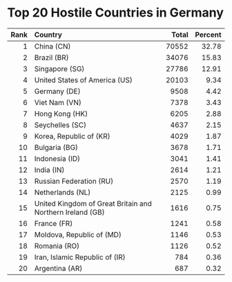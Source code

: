 # Top 20 Hostile Countries in Germany

| Rank | Country | Total | Percent |
| ---: | :------ | ----: | ------: |
| 1 | China (CN) | 70552 | 32.78 |
| 2 | Brazil (BR) | 34076 | 15.83 |
| 3 | Singapore (SG) | 27786 | 12.91 |
| 4 | United States of America (US) | 20103 | 9.34 |
| 5 | Germany (DE) | 9508 | 4.42 |
| 6 | Viet Nam (VN) | 7378 | 3.43 |
| 7 | Hong Kong (HK) | 6205 | 2.88 |
| 8 | Seychelles (SC) | 4637 | 2.15 |
| 9 | Korea, Republic of (KR) | 4029 | 1.87 |
| 10 | Bulgaria (BG) | 3678 | 1.71 |
| 11 | Indonesia (ID) | 3041 | 1.41 |
| 12 | India (IN) | 2614 | 1.21 |
| 13 | Russian Federation (RU) | 2570 | 1.19 |
| 14 | Netherlands (NL) | 2125 | 0.99 |
| 15 | United Kingdom of Great Britain and Northern Ireland (GB) | 1616 | 0.75 |
| 16 | France (FR) | 1241 | 0.58 |
| 17 | Moldova, Republic of (MD) | 1146 | 0.53 |
| 18 | Romania (RO) | 1126 | 0.52 |
| 19 | Iran, Islamic Republic of (IR) | 784 | 0.36 |
| 20 | Argentina (AR) | 687 | 0.32 |

